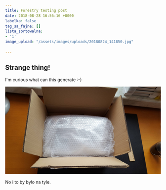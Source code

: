 ```yaml
---
title: Forestry testing post
date: 2018-08-28 16:56:16 +0000
labelka: false
tag_sa_fajne: []
lista_sortowalna:
- '1'
image_upload: "/assets/images/uploads/20180824_141850.jpg"

---
```

## **Strange thing!**

I'm curious what can this generate :-)

![](/assets/images/uploads/20180824_141850.jpg)

No i to by było na tyle.